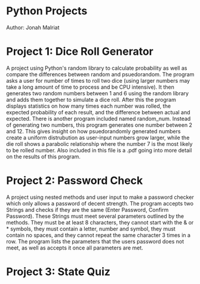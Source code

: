 # Python Projects
Author: Jonah Malriat
#
#
# Project 1: Dice Roll Generator
A project using Python's random library to calculate probability as well as compare the differences between random and psuedorandom. The program asks a user for number of times to roll two dice (using larger numbers may take a long amount of time to process and be CPU intensive). It then generates two random numbers between 1 and 6 using the random library and adds them together to simulate a dice roll. After this the program displays statistics on how many times each number was rolled, the expected probability of each result, and the difference between actual and expected. There is another program included named random_num. Instead of generating two numbers, this program generates one number between 2 and 12. This gives insight on how psuedorandomly generated numbers create a uniform distrubution as user-input numbers grow larger, while the die roll shows a parabolic relationship where the number 7 is the most likely to be rolled number. Also included in this file is a .pdf going into more detail on the results of this program.


# Project 2: Password Check
A project using nested methods and user input to make a password checker which only allows a password of decent strength. The program accepts two Strings and checks if they are the same (Enter Password, Confirm Password). These Strings must meet several parameters outlined by the methods. They must be at least 8 characters, they cannot start with the & or * symbols, they must contain a letter, number and symbol, they must contain no spaces, and they cannot repeat the same character 3 times in a row. The program lists the parameters that the users password does not meet, as well as accepts it once all parameters are met.


# Project 3: State Quiz

#
#
#
#
#
#
